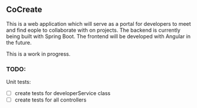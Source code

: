 ## CoCreate

This is a web application which will serve as a portal for developers to meet and find eople to collaborate with on projects. 
The backend is currently being built with Spring Boot. The frontend will be developed with Angular in the future.

This is a work in progress.

### TODO:
Unit tests:
- [ ] create tests for developerService class
- [ ] create tests for all controllers
